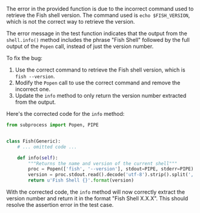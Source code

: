 The error in the provided function is due to the incorrect command used to retrieve the Fish shell version. The command used is `echo $FISH_VERSION`, which is not the correct way to retrieve the version.

The error message in the test function indicates that the output from the `shell.info()` method includes the phrase "Fish Shell" followed by the full output of the `Popen` call, instead of just the version number.

To fix the bug:
1. Use the correct command to retrieve the Fish shell version, which is `fish --version`.
2. Modify the `Popen` call to use the correct command and remove the incorrect one.
3. Update the `info` method to only return the version number extracted from the output.

Here's the corrected code for the `info` method:

```python
from subprocess import Popen, PIPE


class Fish(Generic):
    # ... omitted code ...

    def info(self):
        """Returns the name and version of the current shell"""
        proc = Popen(['fish', '--version'], stdout=PIPE, stderr=PIPE)  # Use the correct command to get the version
        version = proc.stdout.read().decode('utf-8').strip().split(', ')[1]  # Extract only the version number
        return u'Fish Shell {}'.format(version)
```

With the corrected code, the `info` method will now correctly extract the version number and return it in the format "Fish Shell X.X.X". This should resolve the assertion error in the test case.